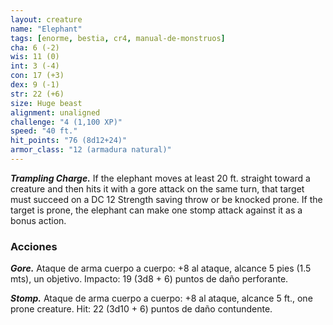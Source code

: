 ```yaml
---
layout: creature
name: "Elephant"
tags: [enorme, bestia, cr4, manual-de-monstruos]
cha: 6 (-2)
wis: 11 (0)
int: 3 (-4)
con: 17 (+3)
dex: 9 (-1)
str: 22 (+6)
size: Huge beast
alignment: unaligned
challenge: "4 (1,100 XP)"
speed: "40 ft."
hit_points: "76 (8d12+24)"
armor_class: "12 (armadura natural)"
---
```


***Trampling Charge.*** If the elephant moves at least 20 ft. straight toward a creature and then hits it with a gore attack on the same turn, that target must succeed on a DC 12 Strength saving throw or be knocked prone. If the target is prone, the elephant can make one stomp attack against it as a bonus action.

### Acciones

***Gore.*** Ataque de arma cuerpo a cuerpo: +8 al ataque, alcance 5 pies (1.5 mts), un objetivo. Impacto: 19 (3d8 + 6) puntos de daño perforante.

***Stomp.*** Ataque de arma cuerpo a cuerpo: +8 al ataque, alcance 5 ft., one prone creature. Hit: 22 (3d10 + 6) puntos de daño contundente.